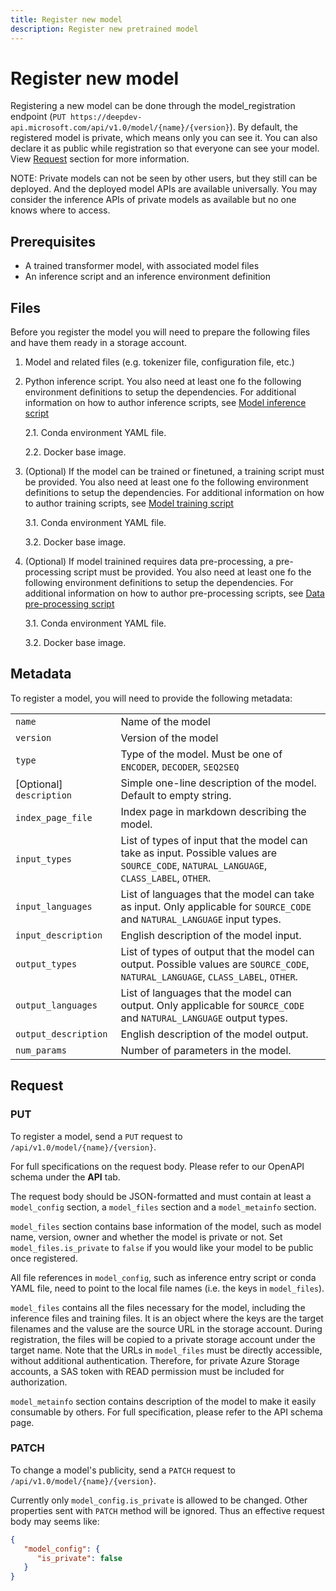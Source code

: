 ```yaml
---
title: Register new model
description: Register new pretrained model
---
```


# Register new model

Registering a new model can be done through the model_registration endpoint (`PUT https://deepdev-api.microsoft.com/api/v1.0/model/{name}/{version}`). By default, the registered model is private, which means only you can see it. You can also declare it as public while registration so that everyone can see your model. View [Request](#request) section for more information.

NOTE: Private models can not be seen by other users, but they still can be deployed. And the deployed model APIs are available universally. You may consider the inference APIs of private models as available but no one knows where to access.

## Prerequisites

- A trained transformer model, with associated model files
- An inference script and an inference environment definition

## Files

Before you register the model you will need to prepare the following files and have them ready in a storage account.

1. Model and related files (e.g. tokenizer file, configuration file, etc.)

2. Python inference script. You also need at least one fo the following environment definitions to setup the dependencies. For additional information on how to author inference scripts, see [Model inference script](author-inference-script)

   2.1. Conda environment YAML file.

   2.2. Docker base image.

3. (Optional) If the model can be trained or finetuned, a training script must be provided. You also need at least one fo the following environment definitions to setup the dependencies. For additional information on how to author training scripts, see [Model training script](author-training-script)

   3.1. Conda environment YAML file.

   3.2. Docker base image.

4. (Optional) If model trainined requires data pre-processing, a pre-processing script must be provided. You also need at least one fo the following environment definitions to setup the dependencies. For additional information on how to author pre-processing scripts, see [Data pre-processing script](author-pre-processing-script)

   3.1. Conda environment YAML file.

   3.2. Docker base image.

## Metadata

To register a model, you will need to provide the following metadata:

|                          |                                                                                                                                         |
| ------------------------ | --------------------------------------------------------------------------------------------------------------------------------------- |
| `name`                   | Name of the model                                                                                                                       |
| `version`                | Version of the model                                                                                                                    |
| `type`                   | Type of the model. Must be one of `ENCODER`, `DECODER`, `SEQ2SEQ`                                                                       |
| [Optional] `description` | Simple one-line description of the model. Default to empty string.                                                                      |
| `index_page_file`        | Index page in markdown describing the model.                                                                                            |
| `input_types`            | List of types of input that the model can take as input. Possible values are `SOURCE_CODE`, `NATURAL_LANGUAGE`, `CLASS_LABEL`, `OTHER`. |
| `input_languages`        | List of languages that the model can take as input. Only applicable for `SOURCE_CODE` and `NATURAL_LANGUAGE` input types.               |
| `input_description`      | English description of the model input.                                                                                                 |
| `output_types`           | List of types of output that the model can output. Possible values are `SOURCE_CODE`, `NATURAL_LANGUAGE`, `CLASS_LABEL`, `OTHER`.       |
| `output_languages`       | List of languages that the model can output. Only applicable for `SOURCE_CODE` and `NATURAL_LANGUAGE` output types.                     |
| `output_description`     | English description of the model output.                                                                                                |
| `num_params`             | Number of parameters in the model.                                                                                                      |

## Request

### PUT

To register a model, send a `PUT` request to `/api/v1.0/model/{name}/{version}`.

For full specifications on the request body. Please refer to our OpenAPI schema under the **API** tab.

The request body should be JSON-formatted and must contain at least a `model_config` section, a `model_files` section and a `model_metainfo` section.

`model_files` section contains base information of the model, such as model name, version, owner and whether the model is private or not. Set `model_files.is_private` to `false` if you would like your model to be public once registered.

All file references in `model_config`, such as inference entry script or conda YAML file, need to point to the local file names (i.e. the keys in `model_files`).

`model_files` contains all the files necessary for the model, including the inference files and training files. It is an object where the keys are the target filenames and the valuse are the source URL in the storage account.
During registration, the files will be copied to a private storage account under the target name.
Note that the URLs in `model_files` must be directly accessible, without additional authentication. Therefore, for private Azure Storage accounts, a SAS token with READ permission must be included for authorization.

`model_metainfo` section contains description of the model to make it easily consumable by others. For full specification, please refer to the API schema page.

### PATCH

To change a model's publicity, send a `PATCH` request to `/api/v1.0/model/{name}/{version}`.

Currently only `model_config.is_private` is allowed to be changed. Other properties sent with `PATCH` method will be ignored. Thus an effective request body may seems like:

``` JSON
{
   "model_config": {
      "is_private": false
   }
}
```
